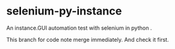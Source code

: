 # selenium-py-instance
An instance.GUI automation test with selenium in python .

This branch for code note merge immediately.
And check it first.
